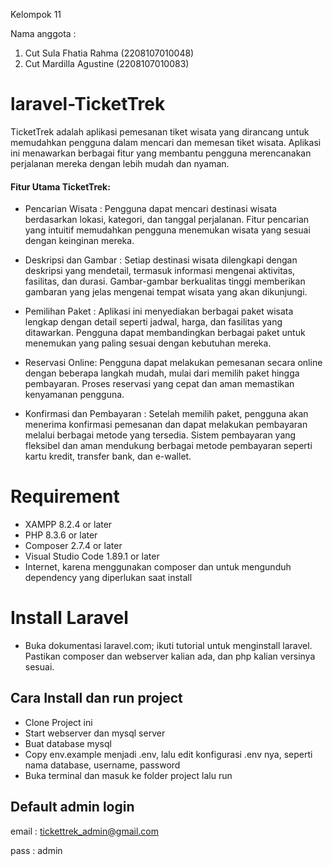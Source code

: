 Kelompok 11

Nama anggota :
1. Cut Sula Fhatia Rahma (2208107010048)
2. Cut Mardilla Agustine (2208107010083)

# laravel-TicketTrek

TicketTrek adalah aplikasi pemesanan tiket wisata yang dirancang untuk memudahkan pengguna dalam mencari dan memesan tiket wisata. Aplikasi ini menawarkan berbagai fitur yang membantu pengguna merencanakan perjalanan mereka dengan lebih mudah dan nyaman.

#### Fitur Utama TicketTrek:
- Pencarian Wisata :
Pengguna dapat mencari destinasi wisata berdasarkan lokasi, kategori, dan tanggal perjalanan.
Fitur pencarian yang intuitif memudahkan pengguna menemukan wisata yang sesuai dengan keinginan mereka.

- Deskripsi dan Gambar :
Setiap destinasi wisata dilengkapi dengan deskripsi yang mendetail, termasuk informasi mengenai aktivitas, fasilitas, dan durasi.
Gambar-gambar berkualitas tinggi memberikan gambaran yang jelas mengenai tempat wisata yang akan dikunjungi.

- Pemilihan Paket :
Aplikasi ini menyediakan berbagai paket wisata lengkap dengan detail seperti jadwal, harga, dan fasilitas yang ditawarkan.
Pengguna dapat membandingkan berbagai paket untuk menemukan yang paling sesuai dengan kebutuhan mereka.

- Reservasi Online:
Pengguna dapat melakukan pemesanan secara online dengan beberapa langkah mudah, mulai dari memilih paket hingga pembayaran.
Proses reservasi yang cepat dan aman memastikan kenyamanan pengguna.

- Konfirmasi dan Pembayaran :
Setelah memilih paket, pengguna akan menerima konfirmasi pemesanan dan dapat melakukan pembayaran melalui berbagai metode yang tersedia.
Sistem pembayaran yang fleksibel dan aman mendukung berbagai metode pembayaran seperti kartu kredit, transfer bank, dan e-wallet.

# Requirement
- XAMPP 8.2.4 or later
- PHP 8.3.6 or later
- Composer 2.7.4 or later
- Visual Studio Code 1.89.1 or later
- Internet, karena menggunakan composer dan untuk mengunduh dependency yang diperlukan saat install

# Install Laravel
- Buka dokumentasi laravel.com; ikuti tutorial untuk menginstall laravel. Pastikan composer dan webserver kalian ada, dan php kalian versinya sesuai.

## Cara Install dan run project
- Clone Project ini
- Start webserver dan mysql server
- Buat database mysql
- Copy env.example menjadi .env, lalu edit konfigurasi .env nya, seperti nama database, username, password
- Buka terminal dan masuk ke folder project lalu run

## Default admin login
email : tickettrek_admin@gmail.com

pass  : admin






